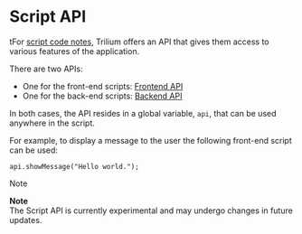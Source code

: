 # Script API
tFor [script code notes](../Scripting.md), Trilium offers an API that gives them access to various features of the application.

There are two APIs:

*   One for the front-end scripts: <a class="reference-link" href="Script%20API/Frontend%20API">Frontend API</a>
*   One for the back-end scripts: <a class="reference-link" href="Script%20API/Backend%20API.dat">Backend API</a>

In both cases, the API resides in a global variable, `api`, that can be used anywhere in the script.

For example, to display a message to the user the following front-end script can be used:

```
api.showMessage("Hello world.");
```

> [!NOTE]
> **Note**  
> The Script API is currently experimental and may undergo changes in future updates.